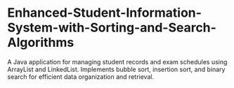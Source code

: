 # Enhanced-Student-Information-System-with-Sorting-and-Search-Algorithms
A Java application for managing student records and exam schedules using ArrayList and LinkedList. Implements bubble sort, insertion sort, and binary search for efficient data organization and retrieval.
